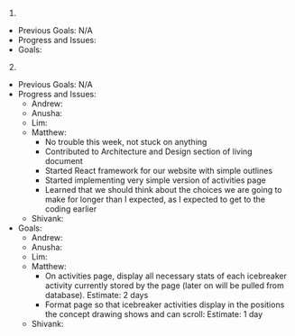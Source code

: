 1.
- Previous Goals: N/A
- Progress and Issues:
- Goals:
2.
- Previous Goals: N/A
- Progress and Issues:
  - Andrew:
  - Anusha:
  - Lim:
  - Matthew:
    - No trouble this week, not stuck on anything
    - Contributed to Architecture and Design section of living document
    - Started React framework for our website with simple outlines
    - Started implementing very simple version of activities page
    - Learned that we should think about the choices we are going to make for longer than I expected, as I expected to get to the coding earlier
  - Shivank:
- Goals:
  - Andrew:
  - Anusha:
  - Lim:
  - Matthew: 
    - On activities page, display all necessary stats of each icebreaker activity currently stored by the page (later on will be pulled from database). Estimate: 2 days
    - Format page so that icebreaker activities display in the positions the concept drawing shows and can scroll: Estimate: 1 day
  - Shivank: